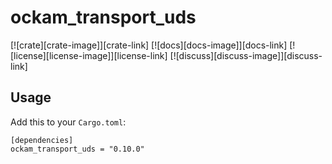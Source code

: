 # ockam_transport_uds

[![crate][crate-image]][crate-link]
[![docs][docs-image]][docs-link]
[![license][license-image]][license-link]
[![discuss][discuss-image]][discuss-link]


## Usage

Add this to your `Cargo.toml`:

```
[dependencies]
ockam_transport_uds = "0.10.0"
```
